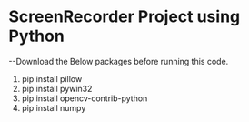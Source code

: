 # ScreenRecorder Project using Python
--Download the Below packages before running this code.
1) pip install pillow
2) pip install pywin32
3) pip install opencv-contrib-python
4) pip install numpy